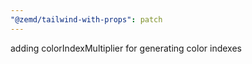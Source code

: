```yaml
---
"@zemd/tailwind-with-props": patch
---
```


adding colorIndexMultiplier for generating color indexes
